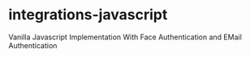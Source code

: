 # integrations-javascript
Vanilla Javascript Implementation With Face Authentication and EMail Authentication
